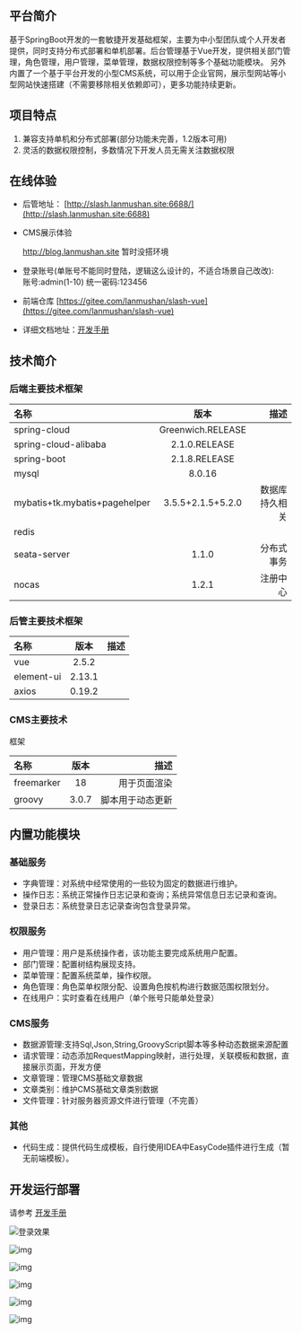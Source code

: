 ## 平台简介
  基于SpringBoot开发的一套敏捷开发基础框架，主要为中小型团队或个人开发者提供，同时支持分布式部署和单机部署。后台管理基于Vue开发，提供相关部门管理，角色管理，用户管理，菜单管理，数据权限控制等多个基础功能模块。    另外内置了一个基于平台开发的小型CMS系统，可以用于企业官网，展示型网站等小型网站快速搭建（不需要移除相关依赖即可），更多功能持续更新。
## 项目特点
1. 兼容支持单机和分布式部署(部分功能未完善，1.2版本可用)
2. 灵活的数据权限控制，多数情况下开发人员无需关注数据权限
## 在线体验
- 后管地址：
  [http://slash.lanmushan.site:6688/](http://slash.lanmushan.site:6688)
- CMS展示体验

  http://blog.lanmushan.site 暂时没搭环境

- 登录账号(单账号不能同时登陆，逻辑这么设计的，不适合场景自己改改):  
    账号:admin(1-10)   统一密码:123456  

- 前端仓库 [https://gitee.com/lanmushan/slash-vue](https://gitee.com/lanmushan/slash-vue)
- 详细文档地址：[开发手册](https://www.yuque.com/u134302/slash)
## 技术简介
### 后端主要技术框架

| 名称                          |        版本         |           描述 |
| :---------------------------- | :-----------------: | -------------: |
| spring-cloud                  |  Greenwich.RELEASE  |                |
| spring-cloud-alibaba          |    2.1.0.RELEASE    |                |
| spring-boot                   |    2.1.8.RELEASE    |                |
| mysql                         |       8.0.16        |                |
| mybatis+tk.mybatis+pagehelper | 3.5.5+2.1.5+5.2.0 | 数据库持久相关 |
| redis                         |                     |                |
| seata-server                  |        1.1.0        |     分布式事务 |
| nocas                         |        1.2.1        |       注册中心 |


### 后管主要技术框架

| 名称       |  版本  | 描述 |
| :--------- | :----: | ---: |
| vue        | 2.5.2  |      |
| element-ui | 2.13.1 |      |
| axios      | 0.19.2 |      |
### CMS主要技术
框架

| 名称       | 版本  |       描述 |
| :--------- | :---: | ---------: |
| freemarker |  18   | 用于页面渲染 |
| groovy     | 3.0.7 | 脚本用于动态更新 |
## 内置功能模块
### 基础服务
- 字典管理：对系统中经常使用的一些较为固定的数据进行维护。
- 操作日志：系统正常操作日志记录和查询；系统异常信息日志记录和查询。
- 登录日志：系统登录日志记录查询包含登录异常。
### 权限服务
- 用户管理：用户是系统操作者，该功能主要完成系统用户配置。
- 部门管理：配置树结构展现支持。
- 菜单管理：配置系统菜单，操作权限。
- 角色管理：角色菜单权限分配、设置角色按机构进行数据范围权限划分。
- 在线用户：实时查看在线用户（单个账号只能单处登录）
### CMS服务
- 数据源管理:支持Sql,Json,String,GroovyScript脚本等多种动态数据来源配置
- 请求管理：动态添加RequestMapping映射，进行处理，关联模板和数据，直接展示页面，开发方便
- 文章管理：管理CMS基础文章数据
- 文章类别：维护CMS基础文章类别数据
- 文件管理：针对服务器资源文件进行管理（不完善）
### 其他
- 代码生成：提供代码生成模板，自行使用IDEA中EasyCode插件进行生成（暂无前端模板）。
## 开发运行部署
请参考 [开发手册](https://www.yuque.com/u134302/slash)



![登录效果](https://lmscms.oss-cn-beijing.aliyuncs.com/1.png)

![img](https://lmscms.oss-cn-beijing.aliyuncs.com/2.png)

![img](https://lmscms.oss-cn-beijing.aliyuncs.com/3.png)

![img](https://lmscms.oss-cn-beijing.aliyuncs.com/4.png)

![img](https://lmscms.oss-cn-beijing.aliyuncs.com/5.png)

![img](https://lmscms.oss-cn-beijing.aliyuncs.com/6.png)

